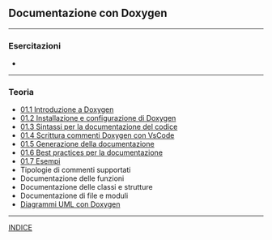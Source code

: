 ## Documentazione con Doxygen

---
### Esercitazioni
- 

---
### Teoria
  - [01.1 Introduzione a Doxygen](<01.1 Introduzione a Doxygen.md>)
  - [01.2 Installazione e configurazione di Doxygen](<01.2. Installazione e configurazione di Doxygen.md>)
  - [01.3 Sintassi per la documentazione del codice](<01.3 Sintassi per la documentazione del codice.md>)
  - [01.4 Scrittura commenti Doxygen con VsCode](<01.4 Scrittura commenti Doxygen con VsCode.md>)
  - [01.5 Generazione della documentazione](<01.5 Generazione della documentazione.md>)
  - [01.6 Best practices per la documentazione](<01.6 Best practices per la documentazione.md>)
  - [01.7 Esempi](<01.7 Esempi.md>)
  - Tipologie di commenti supportati
  - Documentazione delle funzioni
  - Documentazione delle classi e strutture
  - Documentazione di file e moduli
  - [Diagrammi UML con Doxygen](<Diagrammi UML con Doxygen.md>)

--- 
[INDICE](../README.md) 